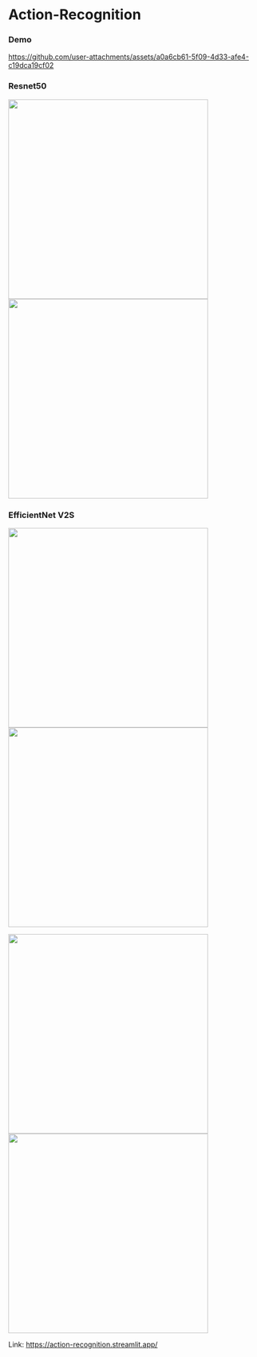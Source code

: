 # Action-Recognition
### Demo 
https://github.com/user-attachments/assets/a0a6cb61-5f09-4d33-afe4-c19dca19cf02





### Resnet50
<p>
  <img src="https://github.com/user-attachments/assets/ca3dc5a9-bf40-43b1-b950-997b571bdbf6" width="400" style="display: inline-block;" />
  <img src="https://github.com/user-attachments/assets/0d0b2d2b-60e2-4dc9-8651-9e313febf5c1" width="400" style="display: inline-block;" />
</p>

### EfficientNet V2S
<p>
  <img src="https://github.com/user-attachments/assets/5ccc0570-70e3-496d-8c19-b876721f41e1" width="400" style="display: inline-block;" />
  <img src="https://github.com/user-attachments/assets/6353b9d6-e4f3-48a4-a2de-2eb2249aa125" width="400" style="display: inline-block;" />
</p>

<p>
  <img src="https://github.com/user-attachments/assets/524991f8-7aa8-49ae-8faf-271bd59115ac" width="400" style="display: inline-block;" />
  <img src="https://github.com/user-attachments/assets/7d45ae52-115e-4cb4-a7cf-b404e86bdb1d" width="400" style="display: inline-block;" />
</p>

Link: https://action-recognition.streamlit.app/
